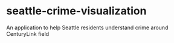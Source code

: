 seattle-crime-visualization
===========================

An application to help Seattle residents understand crime around CenturyLink field
